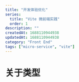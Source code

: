 ```yaml
---
title: "开发体验优化"
series:
  title: "Vite 微前端实践"
  order: 1
description: ""
createdAt: 1688110944938
updatedAt: 1688110944938
category: "Front End"
tags: ["micro-service", "vite"]
---
```

# 关于类型
